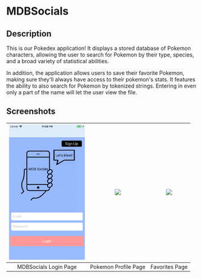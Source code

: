 # MDBSocials

## Description
This is our Pokedex application! It displays a stored database of Pokemon characters, allowing the user to search for Pokemon by their type, species, and a broad variety of statistical abilities. 

In addition, the application allows users to save their favorite Pokemon, making sure they'll always have access to their pokemon's stats. It features the ability to also search for Pokemon by tokenized strings. Entering in even only a part of the name will let the user view the file.

## Screenshots
| <img src="login.png" width="200">        | <img src="screenshots/profilescreen.png" width="200">           | <img src="screenshots/favorites.png" width="200">  |
| :-------------: | :-------------: | :-------------: |
| MDBSocials Login Page | Pokemon Profile Page | Favorites Page |
